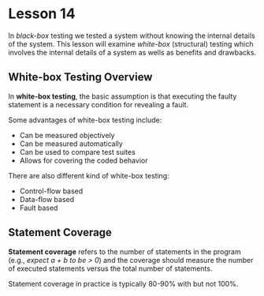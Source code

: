 # Lesson 14

In _black-box_ testing we tested a system without knowing the internal details of the system. This lesson will examine _white-box_ (structural) testing which involves the internal details of a system as wells as benefits and drawbacks.

## White-box Testing Overview

In **white-box testing**, the basic assumption is that executing the faulty statement is a necessary condition for revealing a fault.

Some advantages of white-box testing include:

- Can be measured objectively
- Can be measured automatically
- Can be used to compare test suites
- Allows for covering the coded behavior

There are also different kind of white-box testing:

- Control-flow based
- Data-flow based
- Fault based

## Statement Coverage

**Statement coverage** refers to the number of statements in the program (e.g., _expect a + b to be > 0_) and the coverage should measure the number of executed statements versus the total number of statements.

Statement coverage in practice is typically 80-90% with but not 100%.
